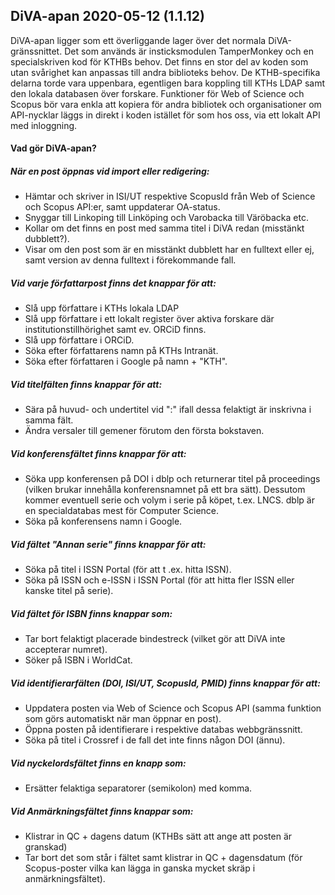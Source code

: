## DiVA-apan 2020-05-12 (1.1.12)

DiVA-apan ligger som ett överliggande lager över det normala DiVA-gränssnittet. Det som används är insticksmodulen TamperMonkey och en specialskriven kod för KTHBs behov. Det finns en stor del av koden som utan svårighet kan anpassas till andra biblioteks behov. De KTHB-specifika delarna torde vara uppenbara, egentligen bara koppling till KTHs LDAP samt den lokala databasen över forskare. Funktioner för Web of Science och Scopus bör vara enkla att kopiera för andra bibliotek och organisationer om API-nycklar läggs in direkt i koden istället för som hos oss, via ett lokalt API med inloggning.

#### Vad gör DiVA-apan?

##### När en post öppnas vid import eller redigering:

- Hämtar och skriver in ISI/UT respektive ScopusId från Web of Science och Scopus API:er, samt uppdaterar OA-status.
- Snyggar till Linkoping till Linköping och Varobacka till Väröbacka etc.
- Kollar om det finns en post med samma titel i DiVA redan (misstänkt dubblett?).
- Visar om den post som är en misstänkt dubblett har en fulltext eller ej, samt version av denna fulltext i förekommande fall.

##### Vid varje författarpost finns det knappar för att:

- Slå upp författare i KTHs lokala LDAP
- Slå upp författare i ett lokalt register över aktiva forskare där institutionstillhörighet samt ev. ORCiD finns.
- Slå upp författare i ORCiD.
- Söka efter författarens namn på KTHs Intranät.
- Söka efter författaren i Google på namn + "KTH".

##### Vid titelfälten finns knappar för att:

- Sära på huvud- och undertitel vid  ":"  ifall dessa felaktigt är inskrivna i samma fält.
- Ändra versaler till gemener förutom den första bokstaven.

##### Vid konferensfältet finns knappar för att:

- Söka upp konferensen på DOI i dblp och returnerar titel på proceedings (vilken brukar innehålla konferensnamnet på ett bra sätt). Dessutom kommer eventuell serie och volym i serie på köpet, t.ex. LNCS. dblp är en specialdatabas mest för Computer Science.
- Söka på konferensens namn i Google.

##### Vid fältet "Annan serie" finns knappar för att:

- Söka på titel i ISSN Portal (för att t .ex. hitta ISSN).
- Söka på ISSN och e-ISSN i ISSN Portal (för att hitta fler ISSN eller kanske titel på serie).

##### Vid fältet för ISBN finns knappar som:

- Tar bort felaktigt placerade bindestreck (vilket gör att DiVA inte accepterar numret).
- Söker på ISBN i WorldCat.

##### Vid identifierarfälten (DOI, ISI/UT, ScopusId, PMID) finns knappar för att:

- Uppdatera posten via Web of Science och Scopus API (samma funktion som görs automatiskt när man öppnar en post).
- Öppna posten på identifierare i respektive databas webbgränssnitt.
- Söka på titel i Crossref i de fall det inte finns någon DOI (ännu).

##### Vid nyckelordsfältet finns en knapp som:

- Ersätter felaktiga separatorer (semikolon) med komma.

##### Vid Anmärkningsfältet finns knappar som:

- Klistrar in QC + dagens datum (KTHBs sätt att ange att posten är granskad)
- Tar bort det som står i fältet samt klistrar in QC + dagensdatum (för Scopus-poster vilka kan lägga in ganska mycket skräp i anmärkningsfältet).
